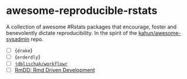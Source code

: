 # awesome-reproducible-rstats
A collection of awesome #Rstats packages that encourage, foster and benevolently dictate reproducibility. In the spirit of the [kahun/awesome-sysadmin](https://github.com/kahun/awesome-sysadmin) repo.

- [ ] {`drake`}
- [ ] {`orderdly`}
- [ ] [`jdblischak/workflowr`](https://github.com/jdblischak/workflowr)
- [ ] [RmDD: Rmd Driven Development](https://emilyriederer.netlify.com/post/rmarkdown-driven-development/)
